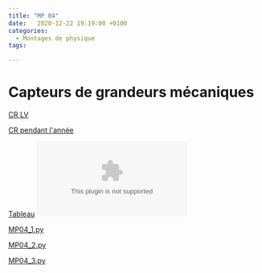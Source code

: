 ```yaml
---
title: "MP 04"
date:   2020-12-22 19:19:00 +0100
categories:
  - Montages de physique
tags:

---
```

# Capteurs de grandeurs mécaniques

[CR LV](/assets/pdf/MP04.pdf)
<object class="pdf fitvidsignore" data="/assets/pdf/MP04.pdf" type="application/pdf"></object>

[CR pendant l'année](/assets/pdf/MP04_CR.pdf)


[Tableau](/assets/jpeg/MP04_tableau.jpg)
<object class="pdf fitvidsignore" data="/assets/jpeg/MP04_tableau.jpg" type="application/jpg"></object>

<a href="/assets/python/MP04_1.py" download>MP04_1.py</a> 

<a href="/assets/python/MP04_2.py" download>MP04_2.py</a>

<a href="/assets/python/MP04_3.py" download>MP04_3.py</a>

<object class="pdf fitvidsignore" data="/assets/pdf/MP04_CR.pdf" type="application/pdf"></object>
